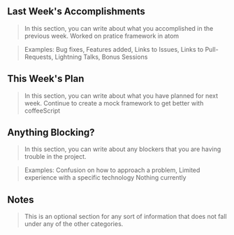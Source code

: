 ## Last Week's Accomplishments

> In this section, you can write about what you accomplished in the previous week.
	Worked on pratice framework in atom  
	
> Examples:
> Bug fixes, Features added, Links to Issues, Links to Pull-Requests, Lightning Talks, Bonus Sessions

## This Week's Plan

> In this section, you can write about what you have planned for next week.
    Continue to create a mock framework to get better with coffeeScript

## Anything Blocking?

> In this section, you can write about any blockers that you are having trouble in the project.

> Examples: Confusion on how to approach a problem, Limited experience with a specific technology
    Nothing currently 
    
## Notes

> This is an optional section for any sort of information that does not fall under any of the other categories.